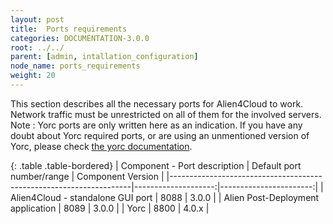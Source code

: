 ```yaml
---
layout: post
title:  Ports requirements
categories: DOCUMENTATION-3.0.0
root: ../../
parent: [admin, intallation_configuration]
node_name: ports_requirements
weight: 20
---
```


This section describes all the necessary ports for Alien4Cloud to work. Network traffic must be unrestricted on all of them for the involved servers.
Note : Yorc ports are only written here as an indication. If you have any doubt about Yorc required ports, or are using an unmentioned version of Yorc, please check [the yorc documentation](https://yorc.readthedocs.io/en/latest/).

{: .table .table-bordered}
| Component - Port description                                       | Default port number/range   | Component Version      |
|--------------------------------------------------------------------|--------------------:|-----------------------:|
| Alien4Cloud - standalone GUI port                                  |         8088        |     3.0.0              |
| Alien Post-Deployment application                                  |   8089              |     3.0.0              |
| Yorc                                 | 8800 |     4.0.x           |
